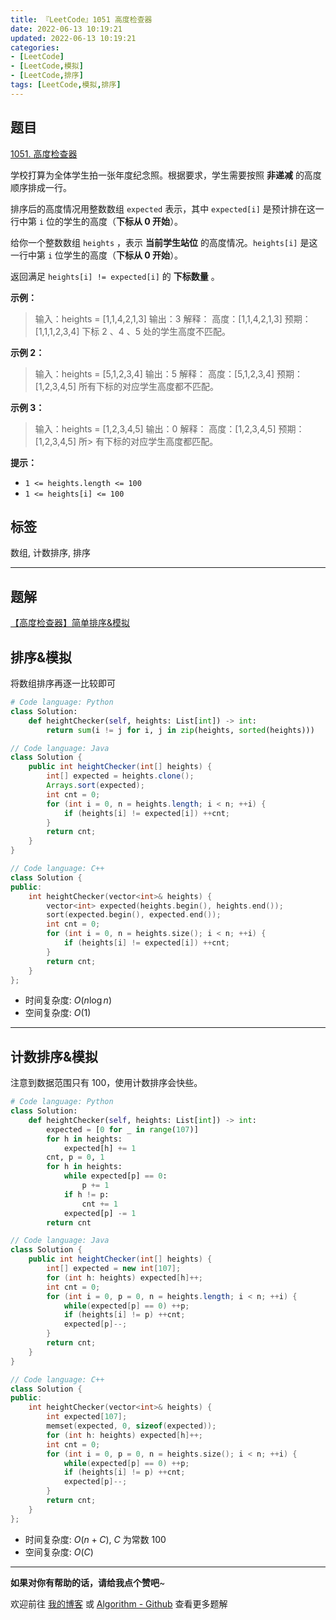 ```yaml
---
title: 『LeetCode』1051 高度检查器
date: 2022-06-13 10:19:21
updated: 2022-06-13 10:19:21
categories:
- [LeetCode]
- [LeetCode,模拟]
- [LeetCode,排序]
tags: [LeetCode,模拟,排序]
---
```

## 题目

[1051. 高度检查器](https://leetcode.cn/problems/height-checker/)

<!--more-->

学校打算为全体学生拍一张年度纪念照。根据要求，学生需要按照 **非递减** 的高度顺序排成一行。

排序后的高度情况用整数数组 `expected` 表示，其中 `expected[i]` 是预计排在这一行中第 `i` 位的学生的高度（**下标从 0 开始**）。

给你一个整数数组 `heights` ，表示 **当前学生站位** 的高度情况。`heights[i]` 是这一行中第 `i` 位学生的高度（**下标从 0 开始**）。

返回满足 `heights[i] != expected[i]` 的 **下标数量** 。

**示例：**

> 输入：heights = [1,1,4,2,1,3]
> 输出：3
> 解释：
> 高度：[1,1,4,2,1,3]
> 预期：[1,1,1,2,3,4]
> 下标 2 、4 、5 处的学生高度不匹配。

**示例 2：**

> 输入：heights = [5,1,2,3,4]
> 输出：5
> 解释：
> 高度：[5,1,2,3,4]
> 预期：[1,2,3,4,5]
> 所有下标的对应学生高度都不匹配。

**示例 3：**

> 输入：heights = [1,2,3,4,5]
> 输出：0
> 解释：
> 高度：[1,2,3,4,5]
> 预期：[1,2,3,4,5]
所> 有下标的对应学生高度都匹配。

**提示：**

- `1 <= heights.length <= 100`
- `1 <= heights[i] <= 100`

## 标签

数组, 计数排序, 排序

---

## 题解

[【高度检查器】简单排序&模拟](https://leetcode.cn/problems/height-checker/solution/by-meteordream-rdon/)

## 排序&模拟

将数组排序再逐一比较即可

```Python
# Code language: Python
class Solution:
    def heightChecker(self, heights: List[int]) -> int:
        return sum(i != j for i, j in zip(heights, sorted(heights)))
```

```Java
// Code language: Java
class Solution {
    public int heightChecker(int[] heights) {
        int[] expected = heights.clone();
        Arrays.sort(expected);
        int cnt = 0;
        for (int i = 0, n = heights.length; i < n; ++i) {
            if (heights[i] != expected[i]) ++cnt;
        }
        return cnt;
    }
}
```

```C++
// Code language: C++
class Solution {
public:
    int heightChecker(vector<int>& heights) {
        vector<int> expected(heights.begin(), heights.end());
        sort(expected.begin(), expected.end());
        int cnt = 0;
        for (int i = 0, n = heights.size(); i < n; ++i) {
            if (heights[i] != expected[i]) ++cnt;
        }
        return cnt;
    }
};
```

- 时间复杂度: $O(n \log n)$
- 空间复杂度: $O(1)$

---

## 计数排序&模拟

注意到数据范围只有 100，使用计数排序会快些。

```Python
# Code language: Python
class Solution:
    def heightChecker(self, heights: List[int]) -> int:
        expected = [0 for _ in range(107)]
        for h in heights:
            expected[h] += 1
        cnt, p = 0, 1
        for h in heights:
            while expected[p] == 0:
                p += 1
            if h != p:
                cnt += 1
            expected[p] -= 1
        return cnt
```

```Java
// Code language: Java
class Solution {
    public int heightChecker(int[] heights) {
        int[] expected = new int[107];
        for (int h: heights) expected[h]++;
        int cnt = 0;
        for (int i = 0, p = 0, n = heights.length; i < n; ++i) {
            while(expected[p] == 0) ++p;
            if (heights[i] != p) ++cnt;
            expected[p]--;
        }
        return cnt;
    }
}
```

```C++
// Code language: C++
class Solution {
public:
    int heightChecker(vector<int>& heights) {
        int expected[107];
        memset(expected, 0, sizeof(expected));
        for (int h: heights) expected[h]++;
        int cnt = 0;
        for (int i = 0, p = 0, n = heights.size(); i < n; ++i) {
            while(expected[p] == 0) ++p;
            if (heights[i] != p) ++cnt;
            expected[p]--;
        }
        return cnt;
    }
};
```

- 时间复杂度: $O(n + C)$, $C$ 为常数 $100$
- 空间复杂度: $O(C)$

---

**如果对你有帮助的话，请给我点个赞吧**~

欢迎前往 [我的博客](https://meteordream.github.io/categories/LeetCode/) 或 [Algorithm - Github](https://github.com/MeteorDream/Algorithm) 查看更多题解
